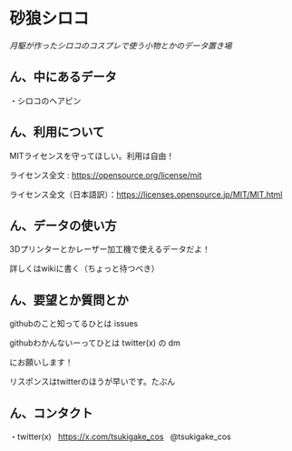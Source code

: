 # 砂狼シロコ

_月駆が作ったシロコのコスプレで使う小物とかのデータ置き場_

## ん、中にあるデータ

・シロコのヘアピン

## ん、利用について

MITライセンスを守ってほしい。利用は自由！

ライセンス全文 : https://opensource.org/license/mit

ライセンス全文（日本語訳）：https://licenses.opensource.jp/MIT/MIT.html

## ん、データの使い方

3Dプリンターとかレーザー加工機で使えるデータだよ！

詳しくはwikiに書く（ちょっと待つべき）

## ん、要望とか質問とか

githubのこと知ってるひとは issues  

githubわかんないーってひとは twitter(x) の dm　　

にお願いします！

リスポンスはtwitterのほうが早いです。たぶん

## ん、コンタクト

・twitter(x) &nbsp; https://x.com/tsukigake_cos &nbsp; @tsukigake_cos


